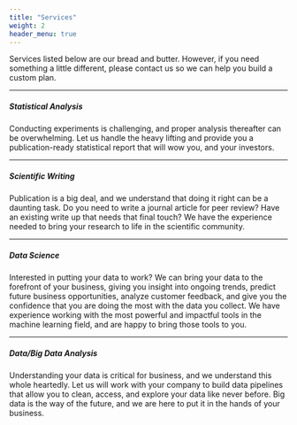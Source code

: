 ```yaml
---
title: "Services"
weight: 2
header_menu: true
---
```



Services listed below are our bread and butter. However, if you need something a little different, please contact us so we can help you build a custom plan.

---

##### Statistical Analysis
Conducting experiments is challenging, and proper analysis thereafter can be overwhelming. Let us handle the heavy lifting and provide you a publication-ready statistical report that will wow you, and your investors. 

---

##### Scientific Writing
Publication is a big deal, and we understand that doing it right can be a daunting task. Do you need to write a journal article for peer review? Have an existing write up that needs that final touch? We have the experience needed to bring your research to life in the scientific community.

---

##### Data Science

Interested in putting your data to work? We can bring your data to the forefront of your business, giving you insight into ongoing trends, predict future business opportunities, analyze customer feedback, and give you the confidence that you are doing the most with the data you collect. We have experience working with the most powerful and impactful tools in the machine learning field, and are happy to bring those tools to you. 

---

##### Data/Big Data Analysis
Understanding your data is critical for business, and we understand this whole heartedly. Let us will work with your company to build data pipelines that allow you to clean, access, and explore your data like never before. Big data is the way of the future, and we are here to put it in the hands of your business.



<!-- 
Want to learn more about my services?

Check out [this page](services) I created. It carries a lot more details...
 -->
